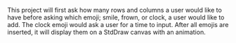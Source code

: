 This project will first ask how many rows and columns a user would like to have before asking which emoji; smile, frown, or clock, a user would like to add. The clock emoji
would ask a user for a time to input. After all emojis are inserted, it will display them on a StdDraw canvas with an animation. 
